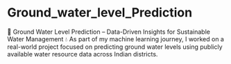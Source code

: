 # Ground_water_level_Prediction
🌊 Ground Water Level Prediction – Data-Driven Insights for Sustainable Water Management 💧 As part of my machine learning journey, I worked on a real-world project focused on predicting ground water levels using publicly available water resource data across Indian districts. 

